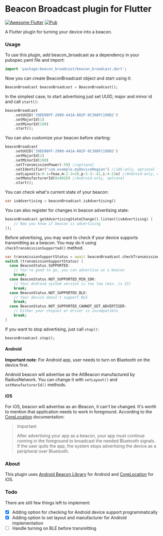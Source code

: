 # Beacon Broadcast plugin for Flutter

<a href="https://github.com/Solido/awesome-flutter"><img alt="Awesome Flutter" src="https://img.shields.io/badge/Awesome-Flutter-blue.svg?longCache=true&style=flat-square"/></a> [![Pub](https://img.shields.io/pub/v/beacon_broadcast.svg)](https://pub.dartlang.org/packages/beacon_broadcast)


A Flutter plugin for turning your device into a beacon.

### Usage

To use this plugin, add beacon_broadcast as a dependency in your pubspec.yaml file and import:

``` dart
import 'package:beacon_broadcast/beacon_broadcast.dart';
```

Now you can create BeaconBroadcast object and start using it:

``` dart
BeaconBroadcast beaconBroadcast = BeaconBroadcast();
```

In the simplest case, to start advertising just set UUID, major and minor id and call `start()`:
``` dart
beaconBroadcast
    .setUUID('39ED98FF-2900-441A-802F-9C398FC199D2')
    .setMajorId(1)
    .setMinorId(100)
    .start();
```

You can also customize your beacon before starting:
``` dart
beaconBroadcast
    .setUUID('39ED98FF-2900-441A-802F-9C398FC199D2')
    .setMajorId(1)
    .setMinorId(100)
    .setTransmissionPower(-59) //optional
    .setIdentifier("com.example.myDeviceRegion") //iOS-only, optional
    .setLayout(s:0-1=feaa,m:2-2=10,p:3-3:-41,i:4-21v) //Android-only, optional
    .setManufacturerId(0x001D) //Android-only, optional
    .start();
```

You can check what's current state of your beacon:

``` dart
var isAdvertising = beaconBroadcast.isAdvertising()
```

You can also register for changes in beacon advertising state:

``` dart
beaconBroadcast.getAdvertisingStateChange().listen((isAdvertising) {
    // Now you know if beacon is advertising
});
```

Before advertising, you may want to check if your device supports transmitting as a beacon. You may do it using 
`checkTransmissionSupported()` method.


``` dart
var transmissionSupportStatus = await beaconBroadcast.checkTransmissionSupported();
switch (transmissionSupportStatus) {
  case BeaconStatus.SUPPORTED:
    // You're good to go, you can advertise as a beacon
    break;
  case BeaconStatus.NOT_SUPPORTED_MIN_SDK:
    // Your Android system version is too low (min. is 21)
    break;
  case BeaconStatus.NOT_SUPPORTED_BLE:
    // Your device doesn't support BLE
    break;
  case BeaconStatus.NOT_SUPPORTED_CANNOT_GET_ADVERTISER:
    // Either your chipset or driver is incompatible
    break;
}
```

If you want to stop advertising, just call `stop()`:

``` dart
beaconBroadcast.stop();
```

#### Android

**Important note**: For Android app, user needs to turn on Bluetooth on the device first. 

Android beacon will advertise as the AltBeacon manufactured by RadiusNetwork. You can change it with `setLayout()` 
and `setManufacturerId()` methods.

#### iOS
For iOS, beacon will advertise as an iBeacon, it can't be changed. It's worth to mention that application needs to work in foreground. According to the 
[CoreLocation](https://developer.apple.com/documentation/corelocation/turning_an_ios_device_into_an_ibeacon) 
documentation:

> Important
> 
> After advertising your app as a beacon, your app must continue running in the foreground to broadcast the needed 
> Bluetooth signals. If the user quits the app, the system stops advertising the device as a peripheral over Bluetooth.


### About

This plugin uses [Android Beacon Library](https://altbeacon.github.io/android-beacon-library/beacon-transmitter.html) 
for Android and [CoreLocation](https://developer.apple.com/documentation/corelocation/turning_an_ios_device_into_an_ibeacon) 
for iOS. 

### Todo

There are still few things left to implement:
- [X] Adding option for checking for Android device support programmatically
- [X] Adding option to set layout and manufacturer for Android implementation
- [ ] Handle turning on BLE before transmitting
